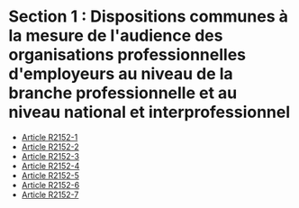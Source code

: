 # Section 1 : Dispositions communes à la mesure de l'audience des organisations professionnelles d'employeurs au niveau de la branche professionnelle et au niveau national et interprofessionnel &#13;
&#13;
&#13;
&#13;
&#13;


* [Article R2152-1](./LEGIARTI000030730074.md)
* [Article R2152-2](./LEGIARTI000030730076.md)
* [Article R2152-3](./LEGIARTI000030730078.md)
* [Article R2152-4](./LEGIARTI000030730080.md)
* [Article R2152-5](./LEGIARTI000030730082.md)
* [Article R2152-6](./LEGIARTI000030730084.md)
* [Article R2152-7](./LEGIARTI000030730086.md)

